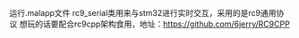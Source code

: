 运行.malapp文件
rc9_serial类用来与stm32进行实时交互，采用的是rc9通用协议
想玩的话要配合rc9cpp架构食用，地址：https://github.com/6jerry/RC9CPP
